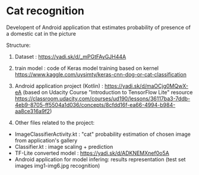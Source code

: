 # Cat recognition
Developent of Android application that estimates probability of presence of a domestic cat in the picture

Structure:
1. Dataset : https://yadi.sk/d/_mPGtFAyGJH44A
2. train model : code of Keras model training based on kernel https://www.kaggle.com/uysimty/keras-cnn-dog-or-cat-classification
3. Android application project (Kotlin) : https://yadi.sk/d/maOCjg0MQwX-eA 
(based on Udacity Course "Introduction to TensorFlow Lite" resource https://classroom.udacity.com/courses/ud190/lessons/36117ba3-7ddb-4eb9-8705-ff5504a1d036/concepts/8cfdd16f-ea66-4994-b984-aa8ce316a9f2)

4. Other files related to the project:
- ImageClassifierActivity.kt : "cat" probability estimation of chosen image from application's gallery
- Classifier.kt : image scaling + prediction
- TF-Lite converted model : https://yadi.sk/d/ADKNEMXnef0o5A
- Android application for model infering: results representation (test set images img1-img6.jpg recognition)
